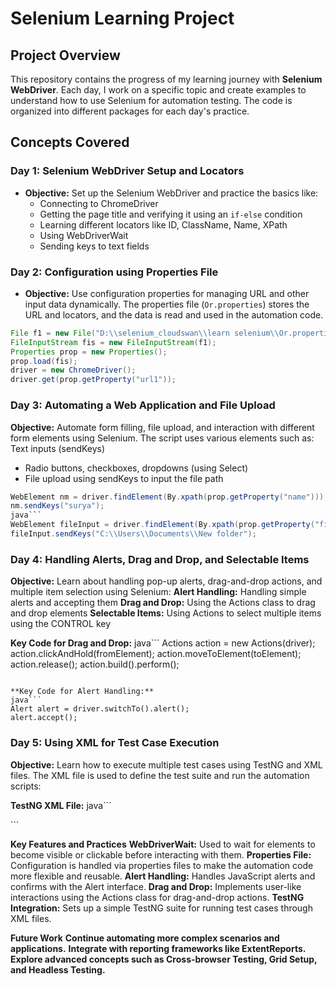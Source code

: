 # Selenium Learning Project

## Project Overview
This repository contains the progress of my learning journey with **Selenium WebDriver**. Each day, I work on a specific topic and create examples to understand how to use Selenium for automation testing. The code is organized into different packages for each day's practice.

## Concepts Covered

### **Day 1: Selenium WebDriver Setup and Locators**
- **Objective:** Set up the Selenium WebDriver and practice the basics like:
  - Connecting to ChromeDriver
  - Getting the page title and verifying it using an `if-else` condition
  - Learning different locators like ID, ClassName, Name, XPath
  - Using WebDriverWait
  - Sending keys to text fields

### **Day 2: Configuration using Properties File**
- **Objective:** Use configuration properties for managing URL and other input data dynamically. The properties file (`Or.properties`) stores the URL and locators, and the data is read and used in the automation code.

```java
File f1 = new File("D:\\selenium_cloudswan\\learn selenium\\Or.properties");
FileInputStream fis = new FileInputStream(f1);
Properties prop = new Properties();
prop.load(fis);
driver = new ChromeDriver();
driver.get(prop.getProperty("url1"));
```

### **Day 3: Automating a Web Application and File Upload**
**Objective:** Automate form filling, file upload, and interaction with different form elements using Selenium. The script uses various elements such as:
Text inputs (sendKeys)
- Radio buttons, checkboxes, dropdowns (using Select)
- File upload using sendKeys to input the file path

```java
WebElement nm = driver.findElement(By.xpath(prop.getProperty("name")));
nm.sendKeys("surya");
java```
WebElement fileInput = driver.findElement(By.xpath(prop.getProperty("file")));
fileInput.sendKeys("C:\\Users\\Documents\\New folder");
```

### **Day 4: Handling Alerts, Drag and Drop, and Selectable Items**
**Objective:** Learn about handling pop-up alerts, drag-and-drop actions, and multiple item selection using Selenium:
**Alert Handling:** Handling simple alerts and accepting them
**Drag and Drop:** Using the Actions class to drag and drop elements
**Selectable Items:** Using Actions to select multiple items using the CONTROL key

**Key Code for Drag and Drop:**
java```
Actions action = new Actions(driver);
action.clickAndHold(fromElement);
action.moveToElement(toElement);
action.release();
action.build().perform();
```

**Key Code for Alert Handling:**
java```
Alert alert = driver.switchTo().alert();
alert.accept();
```

### **Day 5: Using XML for Test Case Execution**
**Objective:** Learn how to execute multiple test cases using TestNG and XML files. The XML file is used to define the test suite and run the automation scripts:

**TestNG XML File:**
java```
<?xml version="1.0" encoding="UTF-8"?>
<suite parallel="false" name="Suite">
  <test name="Test">
    <classes>
      <class name="day5.learnTest_bm_af"/>
    </classes>
  </test> <!-- Test -->
</suite> <!-- Suite -->
```

**Key Features and Practices**
**WebDriverWait:** Used to wait for elements to become visible or clickable before interacting with them.
**Properties File:** Configuration is handled via properties files to make the automation code more flexible and reusable.
**Alert Handling:** Handles JavaScript alerts and confirms with the Alert interface.
**Drag and Drop:** Implements user-like interactions using the Actions class for drag-and-drop actions.
**TestNG Integration:** Sets up a simple TestNG suite for running test cases through XML files.

**Future Work**
**Continue automating more complex scenarios and applications.**
**Integrate with reporting frameworks like ExtentReports.**
**Explore advanced concepts such as Cross-browser Testing, Grid Setup, and Headless Testing.**




